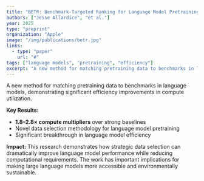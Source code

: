 ```yaml
---
title: "BETR: Benchmark-Targeted Ranking for Language Model Pretraining"
authors: ["Jesse Allardice", "et al."]
year: 2025
type: "preprint"
organization: "Apple"
image: "/img/publications/betr.jpg"
links:
  - type: "paper"
    url: "#"
tags: ["language models", "pretraining", "efficiency"]
excerpt: "A new method for matching pretraining data to benchmarks in language models, achieving 1.8–2.8× compute multipliers over strong baselines."
---
```


A new method for matching pretraining data to benchmarks in language models, demonstrating significant efficiency improvements in compute utilization.

**Key Results:**
- **1.8–2.8× compute multipliers** over strong baselines
- Novel data selection methodology for language model pretraining
- Significant breakthrough in language model efficiency

**Impact:**
This research demonstrates how strategic data selection can dramatically improve language model performance while reducing computational requirements. The work has important implications for making large language models more accessible and environmentally sustainable.